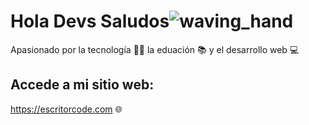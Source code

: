 # Hola Devs Saludos![waving_hand](https://user-images.githubusercontent.com/99097161/198105131-dd6cc753-26b3-4725-838d-8ef0609d536b.gif)


Apasionado por la tecnología :man_technologist: la eduación :books: y el desarrollo web :computer:


## Accede a mi sitio web:

https://escritorcode.com :globe_with_meridians:

